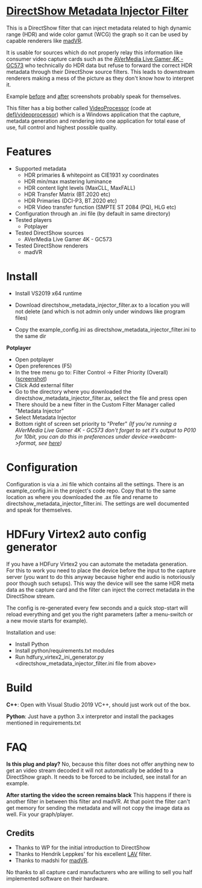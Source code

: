 # [DirectShow Metadata Injector Filter](https://github.com/defl/directshow_metadata_injector_filter)

This is a DirectShow filter that can inject metadata related to high dynamic range (HDR) and wide color gamut (WCG) the graph so it can be used by capable renderers like [madVR](http://madvr.com/).

It is usable for sources which do not properly relay this information like consumer video capture cards such as the [AVerMedia Live Gamer 4K - GC573](https://www.avermedia.com/us/product-detail/GC573) who technically do HDR data but refuse to forward the correct HDR metadata through their DirectShow source filters. This leads to downstream renderers making a mess of the picture as they don't know how to interpret it.

Example [before](images/without.png) and [after](images/with.png) screenshots probably speak for themselves.

This filter has a big bother called [VideoProcessor](http://www.videoprocessor.org/) (code at [defl/videoprocessor](https://github.com/defl/videoprocessor)) which is a Windows application that the capture, metadata generation and rendering into one application for total ease of use, full control and highest possible quality.

# Features

* Supported metadata
    * HDR primaries & whitepoint as CIE1931 xy coordinates
	* HDR min/max mastering luminance
	* HDR content light levels (MaxCLL, MaxFALL)
	* HDR Transfer Matrix (BT.2020 etc)
	* HDR Primaries (DCI-P3, BT.2020 etc)
	* HDR Video transfer function (SMPTE ST 2084 (PQ), HLG etc)
* Configuration through an .ini file (by default in same directory)
* Tested players
    * Potplayer
* Tested DirectShow sources
    * AVerMedia Live Gamer 4K - GC573
* Tested DirectShow renderers
    * madVR
    
    

# Install

* Install VS2019 x64 runtime

* Download directshow_metadata_injector_filter.ax to a location you will not delete (and which is not admin only under windows like program files)

* Copy the example_config.ini as directshow_metadata_injector_filter.ini to the same dir

  

**Potplayer**

* Open potplayer
* Open preferences (F5)
* In the tree menu go to: Filter Control -> Filter Priority (Overall) ([screenshot](images/potplayer_settings.png))
* Click Add external filter
* Go to the directory where you downloaded the directshow_metadata_injector_filter.ax, select the file and press open
* There should be a new filter in the Custom Filter Manager called "Metadata Injector"
* Select Metadata Injector
* Bottom right of screen set priority to "Prefer"
*(If you're running a AVerMedia Live Gamer 4K - GC573 don't forget to set it's output to P010 for 10bit, you can do this in preferences under device->webcam->format, see [here](images/potplayer_avermedia_settings.png))*



# Configuration

Configuration is via a .ini file which contains all the settings. There is an example_config.ini in the project's code repo. Copy that to the same location as where you downloaded the .ax file and rename to directshow_metadata_injector_filter.ini. The settings are well documented and speak for themselves.



# HDFury Virtex2 auto config generator

If you have a HDFury Virtex2 you can automate the metadata generation. For this to work you need
to place the device before the input to the capture server (you want to do this anyway because higher end audio is notoriously poor though such setups). This way the device will see the same HDR meta data as the capture card and the filter can inject the correct metadata in the DirectShow stream. 

The config is re-generated every few seconds and a quick stop-start will reload everything and get you the right parameters (after a menu-switch or a new movie starts for example).

Installation and use:

* Install Python
* Install python/requirements.txt modules
* Run hdfury_virtex2_ini_generator.py <ip of vertex2> <directshow_metadata_injector_filter.ini file from above>




# Build

**C++**: Open with Visual Studio 2019 VC++, should just work out of the box.

**Python**: Just have a python 3.x interpretor and install the packages mentioned in requirements.txt

# FAQ

**Is this plug and play?** 
No, because this filter does not offer anything new to get an video stream decoded it will not automatically be added to a DirectShow graph. It needs to be forced to be included, see install for an example.

**After starting the video the screen remains black**
This happens if there is another filter in between this filter and madVR. At that point the filter can't get memory for sending the metadata and will not copy the image data as well. Fix your graph/player.



## Credits

 * Thanks to WP for the initial introduction to DirectShow 
 * Thanks to Hendrik Leppkes' for his excellent [LAV](https://github.com/Nevcairiel/LAVFilters/releases) filter.
 * Thanks to madshi for [madVR](http://madvr.com/).

No thanks to all capture card manufacturers who are willing to sell you half implemented software on their hardware.
